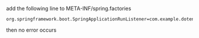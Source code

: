 add the following line to META-INF/spring.factories
```text
org.springframework.boot.SpringApplicationRunListener=com.example.dotenvdemo.config.DotenvApplicationRunListener
```
then no error occurs